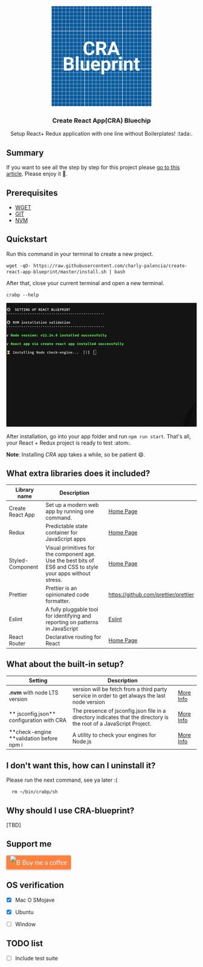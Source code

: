 <p align="center">
<img src="logo.png" alt="Logo">

  <h3 align="center">Create React App(CRA) Bluechip</h3>
  <p align="center">
    Setup React+ Redux application with one line without Boilerplates! :tada:.
  </p>
</p>

## Summary 

If you want to see all the step by step for this project please [go to this article](). Please enjoy it :book:.

## Prerequisites

- [WGET](https://www.gnu.org/software/wget/) 
- [GIT](https://git-scm.com/)
- [NVM](https://github.com/nvm-sh/nvm)

## Quickstart
Run this command in your terminal to create a new project.

```
wget -qO- https://raw.githubusercontent.com/charly-palencia/create-react-app-blueprint/master/install.sh | bash
```

After that, close your current terminal and open a new terminal.

```
crabp --help
```

![](bp2.gif)

After installation, go into your app folder and run `npm run start`. That's all, your React + Redux project is ready to test :atom:.

**Note**: Installing *CRA* app takes a while, so be patient :smile:.

## What extra libraries does it included?

| Library name  | Description  |   |
| ------------ | ------------ | ------------ |
| Create React App | Set up a modern web app by running one command.  | [Home Page](https://github.com/facebook/create-react-app)  |
| Redux  | Predictable state container for JavaScript apps  | [Home Page](https://github.com/reduxjs/redux)  |
| Styled-Component  | Visual primitives for the component age. Use the best bits of ES6 and CSS to style your apps without stress.   |  [Home Page](https://github.com/styled-components/styled-components)  |
| Prettier  | Prettier is an opinionated code formatter.  | https://github.com/prettier/prettier  |
| Eslint  | A fully pluggable tool for identifying and reporting on patterns in JavaScript   | [Eslint](https://github.com/eslint/eslint)  |
| React Router  | Declarative routing for React   | [Home Page](https://github.com/ReactTraining/react-router)  |


## What about the built-in setup?

| Setting  | Description  |   |
| ------------ | ------------ | ------------ |
| **.nvm** with node LTS version  | version will be fetch from a third party service in order to get always the last node version  | [More Info](https://github.com/nvm-sh/nvm)  |
|** jsconfig.json** configuration with CRA  |The presence of jsconfig.json file in a directory indicates that the directory is the root of a JavaScript Project.   | [More Info](https://github.com/microsoft/vscode-docs/blob/master/docs/languages/jsconfig.md)  |
| **check-engine **validation before npm i  | A utility to check your engines for Node.js  | [More Info](https://github.com/mohlsen/check-engine)  |

## I don't want this, how can I uninstall it?

Please run the next command, see ya later :(

```
  rm ~/bin/crabp/sh
```

## Why should I use CRA-blueprint?

[TBD]

## Support me
  <a class="bmc-button" target="_blank" href="https://www.buymeacoffee.com/uIcqUSB" style="line-height: 36px !important;height: 37px !important;text-decoration: none !important;display: inline-flex !important;color: #FFFFFF !important;background-color: #FF813F !important;border-radius: 3px !important;border: 1px solid transparent !important;padding: 0px 9px !important;font-size: 17px !important;letter-spacing: -0.08px !important;box-shadow: 0px 1px 2px rgba(190, 190, 190, 0.5) !important;-webkit-box-shadow: 0px 1px 2px 2px rgba(190, 190, 190, 0.5) !important;margin: 0 auto !important;font-family: 'Lato', sans-serif !important;-webkit-box-sizing: border-box !important;box-sizing: border-box !important;-o-transition: 0.3s all linear !important;-webkit-transition: 0.3s all linear !important;-moz-transition: 0.3s all linear !important;-ms-transition: 0.3s all linear !important;transition: 0.3s all linear !important;"><img src="https://www.buymeacoffee.com/assets/img/BMC-btn-logo.svg" alt="Buy me a coffee" style="width: 27px !important;margin-bottom: 1px !important;box-shadow: none !important;border: none !important;vertical-align: middle !important;"><span style="margin-left:5px">Buy me a coffee</span></a>


## OS verification
- [x] Mac O SMojave
- [x] Ubuntu
- [ ] Window


## TODO list
- [ ] Include test suite 
